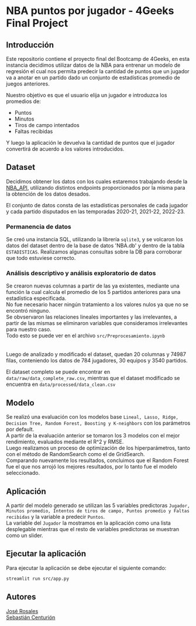 # NBA puntos por jugador - 4Geeks Final Project

## Introducción 

Este repositorio contiene el proyecto final del Bootcamp de 4Geeks, en esta instancia decidimos utilizar datos de la NBA para entrenar un modelo de regresión el cual nos permita predecir la cantidad de puntos que un jugador va a anotar en un partido dado un conjunto de estadísticas promedio de juegos anteriores.

Nuestro objetivo es que el usuario elija un jugador e introduzca los promedios de: 
- Puntos
- Minutos
- Tiros de campo intentados
- Faltas recibidas
  
Y luego la aplicación le devuelva la cantidad de puntos que el jugador convertirá de acuerdo a los valores introducidos.

## Dataset

Decidimos obtener los datos con los cuales estaremos trabajando desde la [NBA_API](https://github.com/swar/nba_api), utilizando distintos endpoints proporcionados por la misma para la obtención de los datos desados.

El conjunto de datos consta de las estadísticas personales de cada jugador y cada partido disputados en las temporadas 2020-21, 2021-22, 2022-23.


### Permanencia de datos

Se creó una instancia SQL, utilizando la librería ``sqlite3``, y se volcaron los datos del dataset dentro de la base de datos 'NBA.db' y dentro de la tabla `ESTADISTICAS`.
Realizamos algunas consultas sobre la DB para corroborar que todo estuviese correcto.



### Análisis descriptivo y análisis exploratorio de datos

Se crearon nuevas columnas a partir de las ya existentes, mediante una función la cual calcula el promedio de los 5 partidos anteriores para una estadística especificada.<br>
No fue necesario hacer ningún tratamiento a los valores nulos ya que no se encontró ninguno.<br>
Se obvservaron las relaciones lineales importantes y las irrelevantes, a partir de las mismas se eliminaron variables que consideramos irrelevantes para nuestro caso.<br>
Todo esto se puede ver en el archivo `src/Preprocesamiento.ipynb`
<br>
<br>
<br>
Luego de analizado y modificado el dataset, quedan 20 columnas y 74987 filas, conteniendo los datos de 784 jugadores, 30 equipos y 3540 partidos.

El dataset completo se puede encontrar en `data/raw/data_complete_raw.csv`, mientras que el dataset modificado se encuentra en `data/processed/data_clean.csv`

## Modelo

Se realizó una evaluación con los modelos base `Lineal, Lasso, Ridge, Decision Tree, Random Forest, Boosting y K-neighbors` con los parámetros por default. <br>
A partir de la evaluación anterior se tomaron los 3 modelos con el mejor rendimiento, evaluados mediante el R^2 y RMSE. <br>
Luego realizamos un proceso de optimización de los hiperparámetros, tanto con el método de RandomSearch como el de GridSearch. <br>
Comparando nuevamente los resultados, concluimos que el Random Forest fue el que nos arrojó los mejores resultados, por lo tanto fue el modelo seleccionado.

## Aplicación

A partir del modelo generado se utilizan las 5 variables predictoras `Jugador, Minutos promedio, Intentos de tiros de campo, Puntos promedio y Faltas recibidas` y la variable a predecir `Puntos`. <br>
La variable del `Jugador` la mostramos en la aplicación como una lista desplegable mientras que el resto de variables predictoras se muestran como un slider. <br>

## Ejecutar la aplicación
Para ejecutar la aplicación se debe ejecutar el siguiente comando:
```bash
streamlit run src/app.py
```

## Autores
[José Rosales](https://github.com/josedrosales)<br>
[Sebastián Centurión](https://github.com/sebacent)
